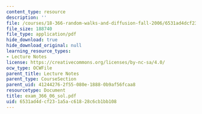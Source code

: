 ```yaml
---
content_type: resource
description: ''
file: /courses/18-366-random-walks-and-diffusion-fall-2006/6531ad4dcf231a5ac61828c6cb1bb108_exam_366_06_sol.pdf
file_size: 188740
file_type: application/pdf
hide_download: true
hide_download_original: null
learning_resource_types:
- Lecture Notes
license: https://creativecommons.org/licenses/by-nc-sa/4.0/
ocw_type: OCWFile
parent_title: Lecture Notes
parent_type: CourseSection
parent_uid: 41244276-2f55-080e-1888-0b9af56fcaa8
resourcetype: Document
title: exam_366_06_sol.pdf
uid: 6531ad4d-cf23-1a5a-c618-28c6cb1bb108
---
```


